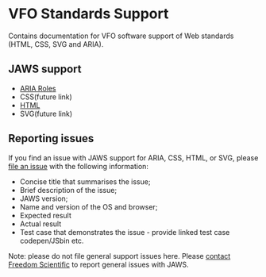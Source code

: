 # VFO Standards Support
Contains documentation for VFO software support of Web standards (HTML, CSS, SVG and ARIA).

## JAWS support
* [ARIA Roles](aria.html)
* CSS(future link)
* [HTML](html.html)
* SVG(future link)

## Reporting issues

If you find an issue with JAWS support for ARIA, CSS, HTML, or SVG, please [file an issue](https://github.com/ThePacielloGroup/VFO-standards-support/issues?q=is%3Aopen) with the following information:
* Concise title that summarises the issue;
* Brief description of the issue;
* JAWS version;
* Name and version of the OS and browser;
* Expected result
* Actual result
* Test case that demonstrates the issue - provide linked test case codepen/JSbin etc.

Note: please do not file general support issues here. Please [contact Freedom Scientific](https://www.freedomscientific.com/About/ContactUs) to report general issues with JAWS.
